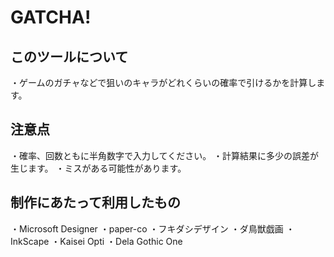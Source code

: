 # GATCHA!

## このツールについて
・ゲームのガチャなどで狙いのキャラがどれくらいの確率で引けるかを計算します。

## 注意点
・確率、回数ともに半角数字で入力してください。
・計算結果に多少の誤差が生じます。
・ミスがある可能性があります。

## 制作にあたって利用したもの
・Microsoft Designer
・paper-co
・フキダシデザイン
・ダ鳥獣戯画
・InkScape
・Kaisei Opti
・Dela Gothic One
